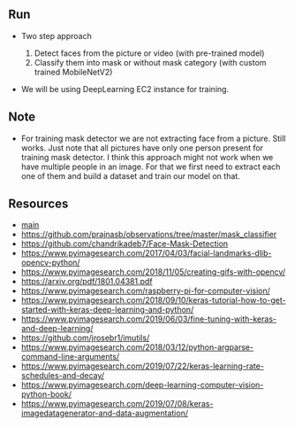 ## Run

- Two step approach
    1) Detect faces from the picture or video (with pre-trained model)
    2) Classify them into mask or without mask category (with custom trained MobileNetV2)
    
- We will be using DeepLearning EC2 instance for training.

## Note

- For training mask detector we are not extracting face from a picture. Still works. 
Just note that all pictures have only one person present for training mask detector.
I think this approach might not work when we have multiple people in an image. 
For that we first need to extract each one of them and build a dataset and train 
our model on that. 

## Resources 

- [main](https://www.pyimagesearch.com/2020/05/04/covid-19-face-mask-detector-with-opencv-keras-tensorflow-and-deep-learning/)
- https://github.com/prajnasb/observations/tree/master/mask_classifier
- https://github.com/chandrikadeb7/Face-Mask-Detection
- https://www.pyimagesearch.com/2017/04/03/facial-landmarks-dlib-opencv-python/
- https://www.pyimagesearch.com/2018/11/05/creating-gifs-with-opencv/
- https://arxiv.org/pdf/1801.04381.pdf
- https://www.pyimagesearch.com/raspberry-pi-for-computer-vision/
- https://www.pyimagesearch.com/2018/09/10/keras-tutorial-how-to-get-started-with-keras-deep-learning-and-python/
- https://www.pyimagesearch.com/2019/06/03/fine-tuning-with-keras-and-deep-learning/
- https://github.com/jrosebr1/imutils/
- https://www.pyimagesearch.com/2018/03/12/python-argparse-command-line-arguments/
- https://www.pyimagesearch.com/2019/07/22/keras-learning-rate-schedules-and-decay/
- https://www.pyimagesearch.com/deep-learning-computer-vision-python-book/
- https://www.pyimagesearch.com/2019/07/08/keras-imagedatagenerator-and-data-augmentation/
